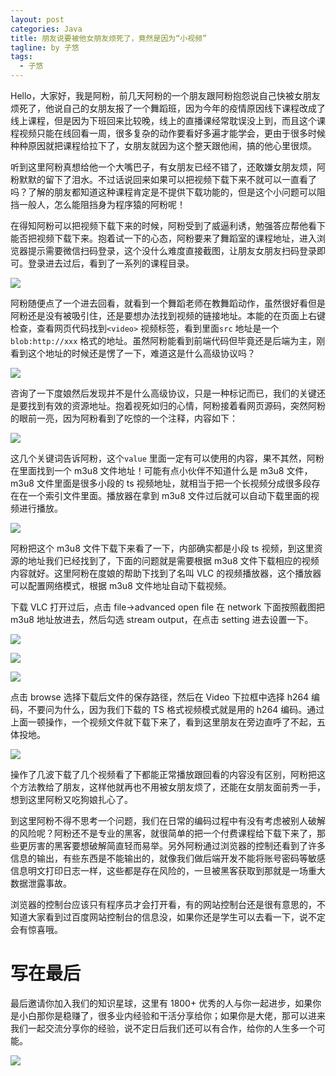 ```yaml
---
layout: post
categories: Java
title: 朋友说要被他女朋友烦死了，竟然是因为“小视频”
tagline: by 子悠
tags: 
  - 子悠
---
```

Hello，大家好，我是阿粉，前几天阿粉的一个朋友跟阿粉抱怨说自己快被女朋友烦死了，他说自己的女朋友报了一个舞蹈班，因为今年的疫情原因线下课程改成了线上课程，但是因为下班回来比较晚，线上的直播课经常耽误没上到，而且这个课程视频只能在线回看一周，很多复杂的动作要看好多遍才能学会，更由于很多时候种种原因就把课程给拉下了，女朋友就因为这个整天跟他闹，搞的他心里很烦。

<!--more-->

听到这里阿粉真想给他一个大嘴巴子，有女朋友已经不错了，还敢嫌女朋友烦，阿粉默默的留下了泪水。不过话说回来如果可以把视频下载下来不就可以一直看了吗？了解的朋友都知道这种课程肯定是不提供下载功能的，但是这个小问题可以阻挡一般人，怎么能阻挡身为程序猿的阿粉呢！

在得知阿粉可以把视频下载下来的时候，阿粉受到了威逼利诱，勉强答应帮他看下能否把视频下载下来。抱着试一下的心态，阿粉要来了舞蹈室的课程地址，进入浏览器提示需要微信扫码登录，这个没什么难度直接截图，让朋友女朋友扫码登录即可。登录进去过后，看到了一系列的课程目录。

![](http://www.justdojava.com/assets/images/2019/java/image_ziyou/2020/1107/1.png)

阿粉随便点了一个进去回看，就看到一个舞蹈老师在教舞蹈动作，虽然很好看但是阿粉还是没有被吸引住，还是要想办法找到视频的链接地址。本能的在页面上右键检查，查看网页代码找到`<video>` 视频标签，看到里面`src` 地址是一个`blob:http://xxx` 格式的地址。虽然阿粉能看到前端代码但毕竟还是后端为主，刚看到这个地址的时候还是愣了一下，难道这是什么高级协议吗？

![](http://www.justdojava.com/assets/images/2019/java/image_ziyou/2020/1107/2.png)

咨询了一下度娘然后发现并不是什么高级协议，只是一种标记而已，我们的关键还是要找到有效的资源地址。抱着视死如归的心情，阿粉接着看网页源码，突然阿粉的眼前一亮，因为阿粉看到了吃惊的一个注释，内容如下：

![](http://www.justdojava.com/assets/images/2019/java/image_ziyou/2020/1107/3.png)

这几个关键词告诉阿粉，这个`value` 里面一定有可以使用的内容，果不其然，阿粉在里面找到一个 m3u8 文件地址！可能有点小伙伴不知道什么是 m3u8 文件，m3u8 文件里面是很多小段的 ts 视频地址，就相当于把一个长视频分成很多段存在在一个索引文件里面。播放器在拿到 m3u8 文件过后就可以自动下载里面的视频进行播放。

![](http://www.justdojava.com/assets/images/2019/java/image_ziyou/2020/1107/4.png)

阿粉把这个 m3u8 文件下载下来看了一下，内部确实都是小段 ts 视频，到这里资源的地址我们已经找到了，下面的问题就是需要根据 m3u8 文件下载相应的视频内容就好。这里阿粉在度娘的帮助下找到了名叫 VLC 的视频播放器，这个播放器可以配置网络模式，根据 m3u8 文件地址自动下载视频。

下载 VLC 打开过后，点击 file->advanced open file 在 network 下面按照截图把 m3u8 地址放进去，然后勾选 stream output，在点击 setting 进去设置一下。

![](http://www.justdojava.com/assets/images/2019/java/image_ziyou/2020/1107/5.png)

![](http://www.justdojava.com/assets/images/2019/java/image_ziyou/2020/1107/6.png)

![](http://www.justdojava.com/assets/images/2019/java/image_ziyou/2020/1107/7.png)

点击 browse 选择下载后文件的保存路径，然后在 Video 下拉框中选择 h264 编码，不要问为什么，因为我们下载的 TS 格式视频模式就是用的 h264 编码。通过上面一顿操作，一个视频文件就下载下来了，看到这里朋友在旁边直呼了不起，五体投地。

![](http://www.justdojava.com/assets/images/2019/java/image_ziyou/2020/1107/8.gif)

操作了几波下载了几个视频看了下都能正常播放跟回看的内容没有区别，阿粉把这个方法教给了朋友，这样他就再也不用被女朋友烦了，还能在女朋友面前秀一手，想到这里阿粉又吃狗娘扎心了。 

到这里阿粉不得不思考一个问题，我们在日常的编码过程中有没有考虑被别人破解的风险呢？阿粉还不是专业的黑客，就很简单的把一个付费课程给下载下来了，那些更厉害的黑客要想破解简直轻而易举。另外阿粉通过浏览器的控制还看到了许多信息的输出，有些东西是不能输出的，就像我们做后端开发不能将账号密码等敏感信息明文打印日志一样，这些都是存在风险的，一旦被黑客获取到那就是一场重大数据泄露事故。

浏览器的控制台应该只有程序员才会打开看，有的网站控制台还是很有意思的，不知道大家看到过百度网站控制台的信息没，如果你还是学生可以去看一下，说不定会有惊喜哦。

# 写在最后

最后邀请你加入我们的知识星球，这里有 1800+ 优秀的人与你一起进步，如果你是小白那你是稳赚了，很多业内经验和干活分享给你；如果你是大佬，那可以进来我们一起交流分享你的经验，说不定日后我们还可以有合作，给你的人生多一个可能。

![](http://www.justdojava.com/assets/images/2019/java/image_ziyou/子悠-知识星球.png)

